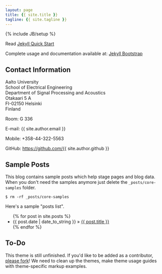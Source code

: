 ```yaml
---
layout: page
title: {{ site.title }}
tagline: {{ site.tagline }}
---
```

{% include JB/setup %}

Read [Jekyll Quick Start](http://jekyllbootstrap.com/usage/jekyll-quick-start.html)

Complete usage and documentation available at: [Jekyll Bootstrap](http://jekyllbootstrap.com)

## Contact Information

Aalto University  
School of Electrical Engineering  
Department of Signal Processing and Acoustics  
Otakaari 5 A  
FI-02150 Helsinki  
Finland

Room: G 336

E-mail: {{ site.author.email }}

Mobile: +358-44-322-5563

GitHub: https://github.com/{{ site.author.github }}

## Sample Posts

This blog contains sample posts which help stage pages and blog data.
When you don't need the samples anymore just delete the `_posts/core-samples` folder.

    $ rm -rf _posts/core-samples

Here's a sample "posts list".

<ul class="posts">
  {% for post in site.posts %}
    <li><span>{{ post.date | date_to_string }}</span> &raquo; <a href="{{ BASE_PATH }}{{ post.url }}">{{ post.title }}</a></li>
  {% endfor %}
</ul>

## To-Do

This theme is still unfinished. If you'd like to be added as a contributor, [please fork](http://github.com/plusjade/jekyll-bootstrap)!
We need to clean up the themes, make theme usage guides with theme-specific markup examples.


